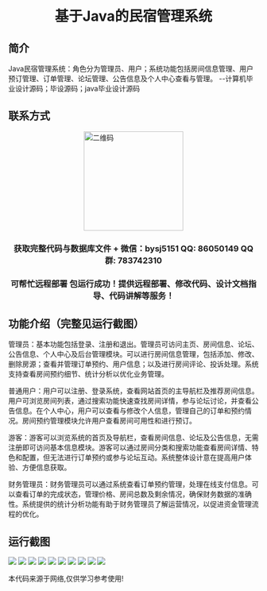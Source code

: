 <p><h1 align="center">基于Java的民宿管理系统</h1></p>

## 简介
Java民宿管理系统：角色分为管理员、用户；系统功能包括房间信息管理、用户预订管理、订单管理、论坛管理、公告信息及个人中心查看与管理。    --计算机毕业设计源码；毕设源码；java毕业设计源码


## 联系方式
<img src="https://bs-1329754181.cos.ap-shanghai.myqcloud.com/wx.jpg" alt="二维码" style="display: block; margin: 0 auto;" width="200px">
<p><h3 align="center">获取完整代码与数据库文件 + 微信：bysj5151 QQ: 86050149 QQ群: 783742310</h3></p>
<p><h3 align="center">可帮忙远程部署 包运行成功！提供远程部署、修改代码、设计文档指导、代码讲解等服务！</h3></p>

## 功能介绍（完整见运行截图）
管理员：基本功能包括登录、注册和退出。管理员可访问主页、房间信息、论坛、公告信息、个人中心及后台管理模块。可以进行房间信息管理，包括添加、修改、删除房源；查看并管理订单预约、用户信息；以及进行房间评论、投诉处理。系统支持查看房间预约细节、统计分析以优化业务管理。

普通用户：用户可以注册、登录系统，查看网站首页的主导航栏及推荐房间信息。用户可浏览房间列表，通过搜索功能快速查找房间详情，参与论坛讨论，并查看公告信息。在个人中心，用户可以查看与修改个人信息，管理自己的订单和预约情况。房间预约管理模块允许用户查看房间可用性和进行预订。

游客：游客可以浏览系统的首页及导航栏，查看房间信息、论坛及公告信息，无需注册即可访问基本信息模块。游客可以通过房间分类和搜索功能查看房间详情、特色和配置，但无法进行订单预约或参与论坛互动。系统整体设计意在提高用户体验、方便信息获取。

财务管理员：财务管理员可以通过系统查看订单预约管理，处理在线支付信息。可以查看订单的完成状态，管理价格、房间总数及剩余情况，确保财务数据的准确性。系统提供的统计分析功能有助于财务管理员了解运营情况，以促进资金管理流程的优化。


## 运行截图
![](https://bs-1329754181.cos.ap-shanghai.myqcloud.com/spring/AirbnbManagementSystem/img/001.jpg)
![](https://bs-1329754181.cos.ap-shanghai.myqcloud.com/spring/AirbnbManagementSystem/img/002.jpg)
![](https://bs-1329754181.cos.ap-shanghai.myqcloud.com/spring/AirbnbManagementSystem/img/003.jpg)
![](https://bs-1329754181.cos.ap-shanghai.myqcloud.com/spring/AirbnbManagementSystem/img/004.jpg)
![](https://bs-1329754181.cos.ap-shanghai.myqcloud.com/spring/AirbnbManagementSystem/img/005.jpg)
![](https://bs-1329754181.cos.ap-shanghai.myqcloud.com/spring/AirbnbManagementSystem/img/006.jpg)
![](https://bs-1329754181.cos.ap-shanghai.myqcloud.com/spring/AirbnbManagementSystem/img/007.jpg)
![](https://bs-1329754181.cos.ap-shanghai.myqcloud.com/spring/AirbnbManagementSystem/img/008.jpg)
![](https://bs-1329754181.cos.ap-shanghai.myqcloud.com/spring/AirbnbManagementSystem/img/009.jpg)
![](https://bs-1329754181.cos.ap-shanghai.myqcloud.com/spring/AirbnbManagementSystem/img/010.jpg)

<p>本代码来源于网络,仅供学习参考使用!</p>
